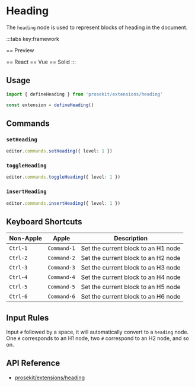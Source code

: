 # Heading

The `heading` node is used to represent blocks of heading in the document.

<script setup>
import { ExamplePlaygroundLazy } from '../../components/example-playground-lazy'
import App from '../../components/vue-heading/editor.vue'
</script>

:::tabs key:framework

== Preview

<ClientOnly><App/></ClientOnly>
== React
<ExamplePlaygroundLazy example="react-heading" />
== Vue
<ExamplePlaygroundLazy example="vue-heading" />
== Solid
<ExamplePlaygroundLazy example="solid-heading" />
:::

## Usage

```ts
import { defineHeading } from 'prosekit/extensions/heading'

const extension = defineHeading()
```

## Commands

### `setHeading`

```ts
editor.commands.setHeading({ level: 1 })
```

### `toggleHeading`

```ts
editor.commands.toggleHeading({ level: 1 })
```

### `insertHeading`

```ts
editor.commands.insertHeading({ level: 1 })
```

## Keyboard Shortcuts

| Non-Apple | Apple       | Description                         |
| --------- | ----------- | ----------------------------------- |
| `Ctrl-1`  | `Command-1` | Set the current block to an H1 node |
| `Ctrl-2`  | `Command-2` | Set the current block to an H2 node |
| `Ctrl-3`  | `Command-3` | Set the current block to an H3 node |
| `Ctrl-4`  | `Command-4` | Set the current block to an H4 node |
| `Ctrl-5`  | `Command-5` | Set the current block to an H5 node |
| `Ctrl-6`  | `Command-6` | Set the current block to an H6 node |

## Input Rules

Input `#` followed by a space, it will automatically convert to a `heading` node. One `#` corresponds to an H1 node, two `#` correspond to an H2 node, and so on.

## API Reference

- [prosekit/extensions/heading](/references/extensions/heading)
